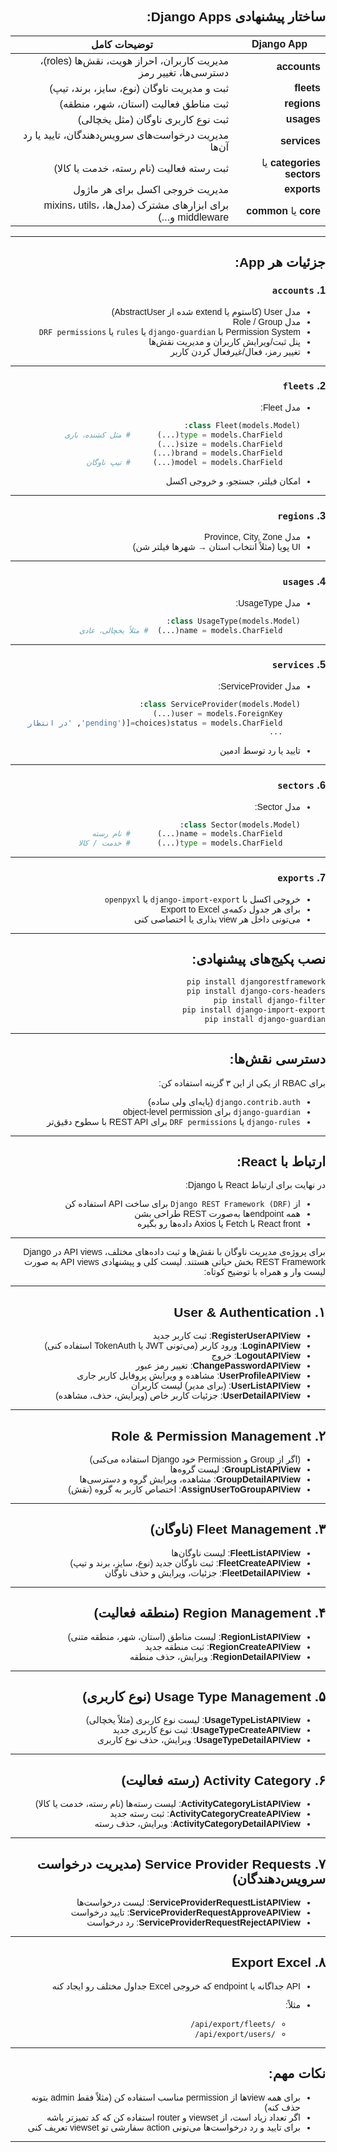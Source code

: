 <div dir="rtl" style="font-family: 'Vazir', Tahoma, sans-serif;">

##  ساختار پیشنهادی Django Apps:

| Django App                    | توضیحات کامل                                                     |
| ----------------------------- | ---------------------------------------------------------------- |
| **accounts**                  | مدیریت کاربران، احراز هویت، نقش‌ها (roles)، دسترسی‌ها، تغییر رمز |
| **fleets**                    | ثبت و مدیریت ناوگان (نوع، سایز، برند، تیپ)                       |
| **regions**                   | ثبت مناطق فعالیت (استان، شهر، منطقه)                             |
| **usages**                    | ثبت نوع کاربری ناوگان (مثل یخچالی)                               |
| **services**                  | مدیریت درخواست‌های سرویس‌دهندگان، تایید یا رد آن‌ها              |
| **categories** یا **sectors** | ثبت رسته فعالیت (نام رسته، خدمت یا کالا)                         |
| **exports**                   | مدیریت خروجی اکسل برای هر ماژول                                  |
| **core** یا **common**        | برای ابزارهای مشترک (مدل‌ها، mixins، utils، middleware و...)     |

---

##  جزئیات هر App:

###  1. `accounts`

* مدل User (کاستوم یا extend شده از AbstractUser)
* مدل Role / Group
* Permission System با `django-guardian` یا `rules` یا `DRF permissions`
* پنل ثبت/ویرایش کاربران و مدیریت نقش‌ها
* تغییر رمز، فعال/غیرفعال کردن کاربر

---

###  2. `fleets`

* مدل Fleet:

  ```python
  class Fleet(models.Model):
      type = models.CharField(...)      # مثل کشنده، باری
      size = models.CharField(...)
      brand = models.CharField(...)
      model = models.CharField(...)     # تیپ ناوگان
  ```
* امکان فیلتر، جستجو، و خروجی اکسل

---

###  3. `regions`

* مدل Province, City, Zone
* UI پویا (مثلاً انتخاب استان → شهرها فیلتر شن)

---

###  4. `usages`

* مدل UsageType:

  ```python
  class UsageType(models.Model):
      name = models.CharField(...)  # مثلاً یخچالی، عادی
  ```

---

###  5. `services`

* مدل ServiceProvider:

  ```python
  class ServiceProvider(models.Model):
      user = models.ForeignKey(...)
      status = models.CharField(choices=[('pending', 'در انتظار'), ('approved', 'تایید شده'), ('rejected', 'رد شده')])
      ...
  ```
* تایید یا رد توسط ادمین

---

###  6. `sectors`

* مدل Sector:

  ```python
  class Sector(models.Model):
      name = models.CharField(...)      # نام رسته
      type = models.CharField(...)      # خدمت / کالا
  ```

---

###  7. `exports`

* خروجی اکسل با `django-import-export` یا `openpyxl`
* برای هر جدول دکمه‌ی Export to Excel
* می‌تونی داخل هر view بذاری یا اختصاصی کنی

---

##  نصب پکیج‌های پیشنهادی:

```bash
pip install djangorestframework
pip install django-cors-headers
pip install django-filter
pip install django-import-export
pip install django-guardian
```

---

##  دسترسی نقش‌ها:

برای RBAC از یکی از این ۳ گزینه استفاده کن:

* `django.contrib.auth` (پایه‌ای ولی ساده)
* `django-guardian` برای object-level permission
* `django-rules` یا `DRF permissions` برای REST API با سطوح دقیق‌تر

---

## ارتباط با React:

در نهایت برای ارتباط React با Django:

* از `Django REST Framework (DRF)` برای ساخت API استفاده کن
* همه endpointها به‌صورت REST طراحی بشن
* React front با Fetch یا Axios داده‌ها رو بگیره

---

برای پروژه‌ی مدیریت ناوگان با نقش‌ها و ثبت داده‌های مختلف، API views در Django REST Framework بخش حیاتی هستند.
لیست کلی و پیشنهادی API views به صورت لیست وار و همراه با توضیح کوتاه:

---

## ۱. **User & Authentication**

* **RegisterUserAPIView**: ثبت کاربر جدید
* **LoginAPIView**: ورود کاربر (می‌تونی JWT یا TokenAuth استفاده کنی)
* **LogoutAPIView**: خروج
* **ChangePasswordAPIView**: تغییر رمز عبور
* **UserProfileAPIView**: مشاهده و ویرایش پروفایل کاربر جاری
* **UserListAPIView**: (برای مدیر) لیست کاربران
* **UserDetailAPIView**: جزئیات کاربر خاص (ویرایش، حذف، مشاهده)

---

## ۲. **Role & Permission Management**

* (اگر از Group و Permission خود Django استفاده می‌کنی)
* **GroupListAPIView**: لیست گروه‌ها
* **GroupDetailAPIView**: مشاهده، ویرایش گروه و دسترسی‌ها
* **AssignUserToGroupAPIView**: اختصاص کاربر به گروه (نقش)

---

## ۳. **Fleet Management (ناوگان)**

* **FleetListAPIView**: لیست ناوگان‌ها
* **FleetCreateAPIView**: ثبت ناوگان جدید (نوع، سایز، برند و تیپ)
* **FleetDetailAPIView**: جزئیات، ویرایش و حذف ناوگان

---

## ۴. **Region Management (منطقه فعالیت)**

* **RegionListAPIView**: لیست مناطق (استان، شهر، منطقه متنی)
* **RegionCreateAPIView**: ثبت منطقه جدید
* **RegionDetailAPIView**: ویرایش، حذف منطقه

---

## ۵. **Usage Type Management (نوع کاربری)**

* **UsageTypeListAPIView**: لیست نوع کاربری (مثلاً یخچالی)
* **UsageTypeCreateAPIView**: ثبت نوع کاربری جدید
* **UsageTypeDetailAPIView**: ویرایش، حذف نوع کاربری

---

## ۶. **Activity Category (رسته فعالیت)**

* **ActivityCategoryListAPIView**: لیست رسته‌ها (نام رسته، خدمت یا کالا)
* **ActivityCategoryCreateAPIView**: ثبت رسته جدید
* **ActivityCategoryDetailAPIView**: ویرایش، حذف رسته

---

## ۷. **Service Provider Requests (مدیریت درخواست سرویس‌دهندگان)**

* **ServiceProviderRequestListAPIView**: لیست درخواست‌ها
* **ServiceProviderRequestApproveAPIView**: تایید درخواست
* **ServiceProviderRequestRejectAPIView**: رد درخواست

---

## ۸. **Export Excel**

* API جداگانه یا endpoint که خروجی Excel جداول مختلف رو ایجاد کنه
* مثلاً:

  * `/api/export/fleets/`
  * `/api/export/users/`

---


## نکات مهم:

* برای همه viewها از permission مناسب استفاده کن (مثلاً فقط admin بتونه حذف کنه)
* اگر تعداد زیاد است، از viewset و router استفاده کن که کد تمیزتر باشه
* برای تایید و رد درخواست‌ها می‌تونی action سفارشی تو viewset تعریف کنی

---
</div>